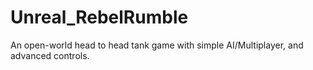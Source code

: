 # Unreal_RebelRumble
An open-world head to head tank game with simple AI/Multiplayer, and advanced controls.
